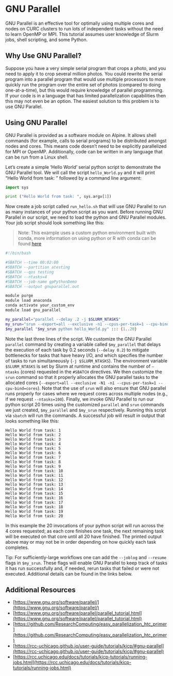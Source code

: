 # GNU Parallel

GNU Parallel is an effective tool for optimally using multiple cores and 
nodes on CURC clusters to run lots of independent tasks without the need 
to learn 
OpenMP or MPI. This tutorial assumes user knowledge of Slurm jobs, shell scripting, and some Python.

## Why Use GNU Parallel?

Suppose you have a very simple serial program that crops a photo, and you 
need to apply it to crop several million photos. You could rewrite the 
serial program into a parallel program that would use multiple processors 
to more quickly run the program over the entire set of photos (compared to 
doing one-at-a-time), but this would require knowledge of parallel 
programming. If your code is in a language that has limited 
parallelization capabilities then this may not even be an option. The 
easiest solution to this problem is to use GNU Parallel.

## Using GNU Parallel

GNU Parallel is provided as a software module on Alpine. It allows shell 
commands (for example, calls to serial programs) to be distributed amongst nodes and cores. This means code doesn’t need to be explicitly parallelized for MPI or OpenMP. Additionally, code can be written in any language that can be run from a Linux shell.

Let’s create a simple ‘Hello World’ serial python script to demonstrate the GNU Parallel tool. We will call the script `hello_World.py` and it will print “Hello World from task: ” followed by a command line argument:

```python
import sys

print ("Hello World from task: ", sys.argv[1])
```

Now create a job script called `run_hello.sh` that will use GNU Parallel 
to run as many instances of your python script as you want. Before running GNU Parallel in our script, we need to load the python and GNU Parallel modules. Your job script should look something like this:

> Note: This example uses a custom python environment built with conda, 
more information on using python or R with conda can be found 
[here](./python.md)

```bash
#!/bin/bash

#SBATCH --time 00:02:00
#SBATCH --partition atesting
#SBATCH --qos testing
#SBATCH --ntasks=4
#SBATCH --job-name gpPythonDemo
#SBATCH --output gnuparallel.out

module purge
module load anaconda 
conda activate your_custom_env
module load gnu_parallel

my_parallel="parallel --delay .2 -j $SLURM_NTASKS"
my_srun="srun --export=all --exclusive -n1 --cpus-per-task=1 --cpu-bind=cores"
$my_parallel "$my_srun python hello_World.py" ::: {1..20}
```

Note the last three lines of the script. We customize the GNU Parallel 
`parallel` command by creating a variable called `$my_parallel` that 
delays the execution of each task by 0.2 seconds (`--delay 0.2`) to 
mitigate bottlenecks for tasks that have heavy I/O, and which specifies 
the number of tasks to run simultaneously (`-j $SLURM_NTASKS`). The environment variable `$SLURM_NTASKS` is set by Slurm at runtime and contains the number of `—ntasks` (cores) requested in the `#SBATCH` directives. We then customize the `srun` command so that it properly allocates the GNU parallel tasks to the allocated cores (`--export=all --exclusive -N1 -n1 --cpus-per-task=1 --cpu-bind=cores`). Note that the use of `srun` will also ensure that GNU parallel runs properly for cases where we request cores across multiple nodes (e.g., if we request `--ntasks=100`). Finally, we invoke GNU Parallel to run our python script 20 times using the customized `parallel` and `srun` commands we just created, `$my_parallel` and `$my_srun` respectively. Running this script via `sbatch` will run the commands. A successful job will result in output that looks something like this:

```
Hello World from task: 1
Hello World from task: 2
Hello World from task: 3
Hello World from task: 4
Hello World from task: 5
Hello World from task: 6
Hello World from task: 7
Hello World from task: 8
Hello World from task: 9
Hello World from task: 10
Hello World from task: 11
Hello World from task: 12
Hello World from task: 13
Hello World from task: 14
Hello World from task: 15
Hello World from task: 16
Hello World from task: 17
Hello World from task: 18
Hello World from task: 19
Hello World from task: 20
```

In this example the 20 invocations of your python script will run across the 4 cores requested; as each core finishes one task, the next remaining task will be executed on that core until all 20 have finished. The printed output above may or may not be in order depending on how quickly each task completes.

Tip: For sufficiently-large workflows one can add the `--joblog` and `--resume` flags in `$my_srun`. These flags will enable GNU Parallel to keep track of tasks it has run successfully and, if needed, rerun tasks that failed or were not executed. Additional details can be found in the links below. 

## **Additional Resources**

- [https://www.gnu.org/software/parallel/](https://www.gnu.org/software/parallel/)
- [https://www.gnu.org/software/parallel/parallel_tutorial.html](https://www.gnu.org/software/parallel/parallel_tutorial.html)
- [https://github.com/ResearchComputing/easy_parallelization_htc_primer](https://github.com/ResearchComputing/easy_parallelization_htc_primer)
- [https://rcc-uchicago.github.io/user-guide/tutorials/kicp/#gnu-parallel](https://rcc-uchicago.github.io/user-guide/tutorials/kicp/#gnu-parallel)
- [https://rcc.uchicago.edu/docs/tutorials/kicp-tutorials/running-jobs.html](https://rcc.uchicago.edu/docs/tutorials/kicp-tutorials/running-jobs.html)

